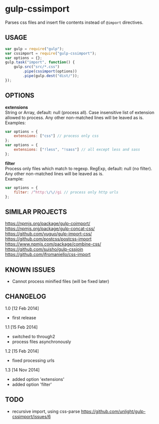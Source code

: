 gulp-cssimport
==============
Parses css files and insert file contents instead of `@import` directives.

USAGE
-----
```js
var gulp = require("gulp");
var cssimport = require("gulp-cssimport");
var options = {};
gulp.task("import", function() {
	gulp.src("src/*.css")
		.pipe(cssimport(options))
		.pipe(gulp.dest("dist/"));
}); 
```

OPTIONS
-------
**extensions**  
String or Array, default: null (process all).
Case insensitive list of extension allowed to process.
Any other non-matched lines will be leaved as is.  
Examples:
```js
var options = {
	extensions: ["css"] // process only css
};
var options = {
	extensions: ["!less", "!sass"] // all except less and sass
};
```
**filter**  
Process only files which match to regexp.
RegExp, default: null (no filter).
Any other non-matched lines will be leaved as is.  
Example:
```js
var options = {
	filter: /^http:\/\//gi // process only http urls
};
```

SIMILAR PROJECTS
----------------
https://npmjs.org/package/gulp-coimport/  
https://npmjs.org/package/gulp-concat-css/  
https://github.com/yuguo/gulp-import-css/  
https://github.com/postcss/postcss-import  
https://www.npmjs.com/package/combine-css/  
https://github.com/suisho/gulp-cssjoin  
https://github.com/jfromaniello/css-import  


KNOWN ISSUES
------------
- Cannot process minified files (will be fixed later)

CHANGELOG
---------
1.0 [12 Feb 2014]
- first release

1.1 [15 Feb 2014]
- switched to through2
- process files asynchronously

1.2 [15 Feb 2014]
- fixed processing urls

1.3 [14 Nov 2014]
- added option 'extensions'
- added option 'filter'

TODO
----
- recursive import, using css-parse https://github.com/unlight/gulp-cssimport/issues/6